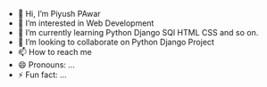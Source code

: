 - 👋 Hi, I’m Piyush PAwar
- 👀 I’m interested in Web Development
- 🌱 I’m currently learning Python Django SQl HTML CSS and so on.
- 💞️ I’m looking to collaborate on Python Django Project
- 📫 How to reach me
- 😄 Pronouns: ...
- ⚡ Fun fact: ...

<!---
piyushpawar28/piyushpawar28 is a ✨ special ✨ repository because its `README.md` (this file) appears on your GitHub profile.
You can click the Preview link to take a look at your changes.
--->
